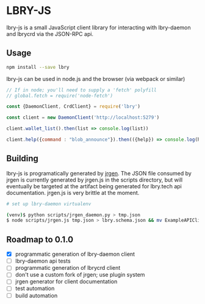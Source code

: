 LBRY-JS
===

lbry-js is a small JavaScript client library for interacting with lbry-daemon and lbrycrd via the JSON-RPC api. 

Usage
---
```bash
npm install --save lbry
```

lbry-js can be used in node.js and the browser (via webpack or similar)



```javascript
// If in node; you'll need to supply a 'fetch' polyfill
// global.fetch = require('node-fetch')

const {DaemonClient, CrdClient} = require('lbry')

const client = new DaemonClient('http://localhost:5279')

client.wallet_list().then(list => console.log(list))

client.help({command : "blob_announce"}).then(({help}) => console.log(help))
```

Building
---
lbry-js is programatically generated by [jrgen](https://github.com/mzernetsch/jrgen). The JSON file consumed by jrgen is currently generated by jrgen.js in the scripts directory, but will eventually be targeted at the artifact being generated for lbry.tech api documentation. jrgen.js is very brittle at the moment.

```bash
# set up lbry-daemon virtualenv

(venv)$ python scripts/jrgen_daemon.py > tmp.json
$ node scripts/jrgen.js tmp.json > lbry.schema.json && mv ExampleAPIClient.js build/daemon.js && rm tmp.json

```

Roadmap to 0.1.0
---

* [x] programmatic generation of lbry-daemon client
* [ ] lbry-daemon api tests
* [ ] programmatic generation of lbrycrd client
* [ ] don't use a custom fork of jrgen; use plugin system
* [ ] jrgen generator for client documentation
* [ ] test automation
* [ ] build automation